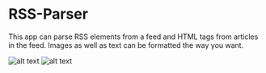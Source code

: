# RSS-Parser

This app can parse RSS elements from a feed and HTML tags from articles in the feed.
Images as well as text can be formatted the way you want.

![alt text](https://lh3.googleusercontent.com/ICk_k3ZdVVIOVZH172JdZUX6L5N5CzyuRY8Gk9iOEKCMb240ap0irQz0kifyBOZx1qBU=h900-rw)
![alt text](https://lh3.googleusercontent.com/rdTmFWoYidqHcL7Izk_kw5ClJQk8XTziYdEsld93ATWLbEoJSwn0GkTIdxqgsDcdz_Q=h900-rw)
